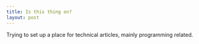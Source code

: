 ```yaml
---
title: Is this thing on?
layout: post
---
```


Trying to set up a place for technical articles, mainly programming related.
